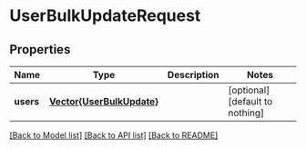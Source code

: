 # UserBulkUpdateRequest


## Properties
Name | Type | Description | Notes
------------ | ------------- | ------------- | -------------
**users** | [**Vector{UserBulkUpdate}**](UserBulkUpdate.md) |  | [optional] [default to nothing]


[[Back to Model list]](../README.md#models) [[Back to API list]](../README.md#api-endpoints) [[Back to README]](../README.md)


